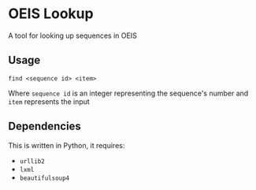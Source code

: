 # OEIS Lookup
A tool for looking up sequences in OEIS

## Usage

```
find <sequence id> <item>
```

Where `sequence id` is an integer representing the sequence's number and `item` represents the input

## Dependencies
This is written in Python, it requires:
 - `urllib2`
 - `lxml`
 - `beautifulsoup4`
